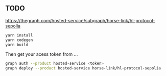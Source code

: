 ## TODO

https://thegraph.com/hosted-service/subgraph/horse-link/hl-protocol-sepolia

```bash
yarn install
yarn codegen
yarn build
```

Then get your acess token from ...

```bash
graph auth --product hosted-service <token>
graph deploy --product hosted-service horse-link/hl-protocol-sepolia
``````